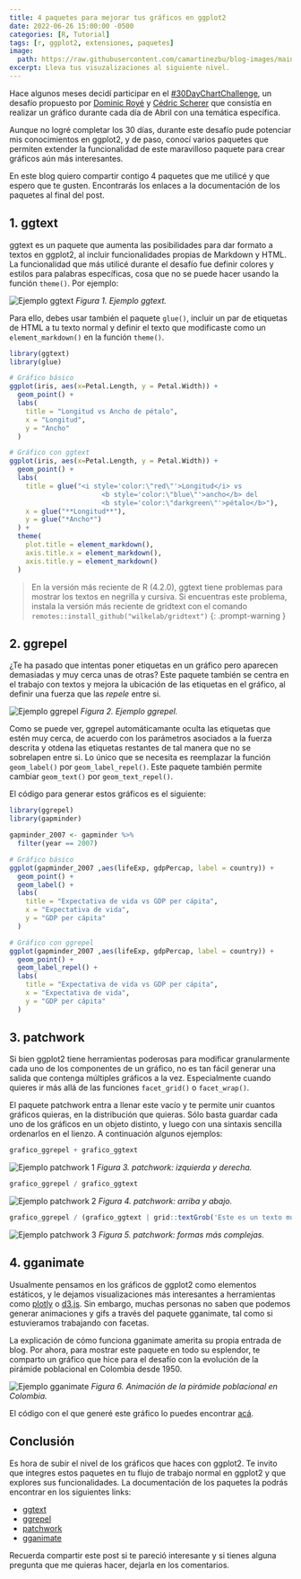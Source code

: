 ```yaml
---
title: 4 paquetes para mejorar tus gráficos en ggplot2
date: 2022-06-26 15:00:00 -0500
categories: [R, Tutorial]
tags: [r, ggplot2, extensiones, paquetes]
image: 
  path: https://raw.githubusercontent.com/camartinezbu/blog-images/main/posts/2022-06-26-4-paquetes-para-mejorar-tus-graficos-en-ggplot2/hero.png
excerpt: Lleva tus visuzalizaciones al siguiente nivel.
---
```


Hace algunos meses decidí participar en el [#30DayChartChallenge](https://github.com/camartinezbu/30DayChartChallenge2022), un desafío propuesto por [Dominic Royé](https://dominicroye.github.io/en/#about) y [Cédric Scherer](https://www.cedricscherer.com/top/about/) que consistía en realizar un gráfico durante cada día de Abril con una temática específica. 

Aunque no logré completar los 30 días, durante este desafío pude potenciar mis conocimientos en ggplot2, y de paso, conocí varios paquetes que permiten extender la funcionalidad de este maravilloso paquete para crear gráficos aún más interesantes.

En este blog quiero compartir contigo 4 paquetes que me utilicé y que espero que te gusten. Encontrarás los enlaces a la documentación de los paquetes al final del post.

## 1. ggtext

ggtext es un paquete que aumenta las posibilidades para dar formato a textos en ggplot2, al incluir funcionalidades propias de Markdown y HTML. La funcionalidad que más utilicé durante el desafío fue definir colores y estilos para palabras específicas, cosa que no se puede hacer usando la función `theme()`. Por ejemplo:

![Ejemplo ggtext](/posts/2022-06-26-4-paquetes-para-mejorar-tus-graficos-en-ggplot2/ggtext.jpg)
*Figura 1. Ejemplo ggtext.*

Para ello, debes usar también el paquete `glue()`, incluir un par de etiquetas de HTML a tu texto normal y definir el texto que modificaste como un `element_markdown()` en la función `theme()`.

```r
library(ggtext)
library(glue)

# Gráfico básico
ggplot(iris, aes(x=Petal.Length, y = Petal.Width)) +
  geom_point() +
  labs(
    title = "Longitud vs Ancho de pétalo",
    x = "Longitud",
    y = "Ancho"
  )

# Gráfico con ggtext
ggplot(iris, aes(x=Petal.Length, y = Petal.Width)) +
  geom_point() +
  labs(
    title = glue("<i style='color:\"red\"'>Longitud</i> vs
                       <b style='color:\"blue\"'>ancho</b> del
                       <b style='color:\"darkgreen\"'>pétalo</b>"),
    x = glue("**Longitud**"),
    y = glue("*Ancho*")
  ) +
  theme(
    plot.title = element_markdown(),
    axis.title.x = element_markdown(),
    axis.title.y = element_markdown()
  )
```

> En la versión más reciente de R (4.2.0), ggtext tiene problemas para mostrar los textos en negrilla y cursiva. Si encuentras este problema, instala la versión más reciente de gridtext con el comando `remotes::install_github("wilkelab/gridtext")`
{: .prompt-warning }

## 2. ggrepel

¿Te ha pasado que intentas poner etiquetas en un gráfico pero aparecen demasiadas y muy cerca unas de otras? Este paquete también se centra en el trabajo con textos y mejora la ubicación de las etiquetas en el gráfico, al definir una fuerza que las *repele* entre si.

![Ejemplo ggrepel](/posts/2022-06-26-4-paquetes-para-mejorar-tus-graficos-en-ggplot2/ggrepel.jpg)
*Figura 2. Ejemplo ggrepel.*

Como se puede ver, ggrepel automáticamante oculta las etiquetas que estén muy cerca, de acuerdo con los parámetros asociados a la fuerza descrita y otdena las etiquetas restantes de tal manera que no se sobrelapen entre si. Lo único que se necesita es reemplazar la función `geom_label()` por `geom_label_repel()`. Este paquete también permite cambiar `geom_text()` por `geom_text_repel()`.

El código para generar estos gráficos es el siguiente:

```r
library(ggrepel)
library(gapminder)

gapminder_2007 <- gapminder %>%
  filter(year == 2007)

# Gráfico básico
ggplot(gapminder_2007 ,aes(lifeExp, gdpPercap, label = country)) +
  geom_point() +
  geom_label() +
  labs(
    title = "Expectativa de vida vs GDP per cápita",
    x = "Expectativa de vida",
    y = "GDP per cápita"
  )

# Gráfico con ggrepel
ggplot(gapminder_2007 ,aes(lifeExp, gdpPercap, label = country)) +
  geom_point() +
  geom_label_repel() +
  labs(
    title = "Expectativa de vida vs GDP per cápita",
    x = "Expectativa de vida",
    y = "GDP per cápita"
  )

```

## 3. patchwork

Si bien ggplot2 tiene herramientas poderosas para modificar granularmente cada uno de los componentes de un gráfico, no es tan fácil generar una salida que contenga múltiples gráficos a la vez. Especialmente cuando quieres ir más allá de las funciones `facet_grid()` o `facet_wrap()`.

El paquete patchwork entra a llenar este vacío y te permite unir cuantos gráficos quieras, en la distribución que quieras. Sólo basta guardar cada uno de los gráficos en un objeto distinto, y luego con una sintaxis sencilla ordenarlos en el lienzo. A continuación algunos ejemplos:

```r
grafico_ggrepel + grafico_ggtext
```
![Ejemplo patchwork 1](/posts/2022-06-26-4-paquetes-para-mejorar-tus-graficos-en-ggplot2/patchwork1.jpeg)
*Figura 3. patchwork: izquierda y derecha.*

```r
grafico_ggrepel / grafico_ggtext
```

![Ejemplo patchwork 2](/posts/2022-06-26-4-paquetes-para-mejorar-tus-graficos-en-ggplot2/patchwork2.jpeg)
*Figura 4. patchwork: arriba y abajo.*

```r
grafico_ggrepel / (grafico_ggtext | grid::textGrob('Este es un texto muy importante'))
```

![Ejemplo patchwork 3](/posts/2022-06-26-4-paquetes-para-mejorar-tus-graficos-en-ggplot2/patchwork3.jpeg)
*Figura 5. patchwork: formas más complejas.*

## 4. gganimate

Usualmente pensamos en los gráficos de ggplot2 como elementos estáticos, y le dejamos visualizaciones más interesantes a herramientas como [plotly](https://plotly.com) o [d3.js](https://d3js.org). Sin embargo, muchas personas no saben que podemos generar animaciones y gifs a través del paquete gganimate, tal como si estuvieramos trabajando con facetas.

La explicación de cómo funciona gganimate amerita su propia entrada de blog. Por ahora, para mostrar este paquete en todo su esplendor, te comparto un gráfico que hice para el desafío con la evolución de la pirámide poblacional en Colombia desde 1950.

![Ejemplo gganimate](/posts/2022-06-26-4-paquetes-para-mejorar-tus-graficos-en-ggplot2/anim.gif)
*Figura 6. Animación de la pirámide poblacional en Colombia.*

El código con el que generé este gráfico lo puedes encontrar [acá](https://github.com/camartinezbu/30DayChartChallenge2022/blob/main/22-animation/scripts/1-plot.R).

## Conclusión

Es hora de subir el nivel de los gráficos que haces con ggplot2. Te invito que integres estos paquetes en tu flujo de trabajo normal en ggplot2 y que explores sus funcionalidades. La documentación de los paquetes la podrás encontrar en los siguientes links:

- [ggtext](https://wilkelab.org/ggtext/)
- [ggrepel](https://ggrepel.slowkow.com)
- [patchwork](https://patchwork.data-imaginist.com)
- [gganimate](https://gganimate.com)

Recuerda compartir este post si te pareció interesante y si tienes alguna pregunta que me quieras hacer, dejarla en los comentarios.
